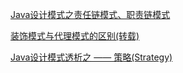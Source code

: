 [Java设计模式之责任链模式、职责链模式](https://blog.csdn.net/jason0539/article/details/45091639)

[装饰模式与代理模式的区别(转载)](https://www.cnblogs.com/jaredlam/archive/2011/11/08/2241089.html)

[Java设计模式透析之 —— 策略(Strategy)](https://blog.csdn.net/guolin_blog/article/details/8986285)